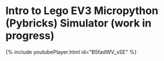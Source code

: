 # Intro to Lego EV3 Micropython (Pybricks) Simulator (work in progress)

{% include youtubePlayer.html id="B5fadWV_xSE" %}

